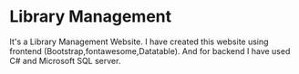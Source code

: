 # Library Management

It's a Library Management Website. I have created this website using frontend (Bootstrap,fontawesome,Datatable). And for backend I have used C# and Microsoft SQL server. 
